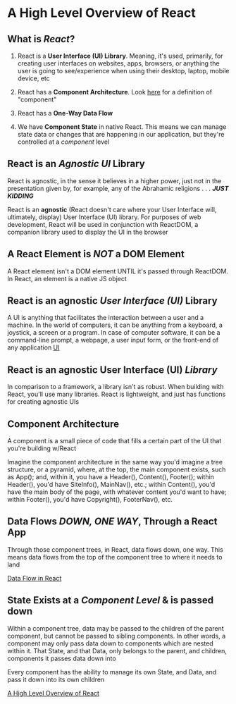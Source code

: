 # A High Level Overview of React

## What is ***React***?

1. React is a **User Interface (UI) Library**. Meaning, it's used, primarily, for creating user interfaces on websites, apps, browsers, or anything the user is going to see/experience when using their desktop, laptop, mobile device, etc

2. React has a **Component Architecture**. Look [here](/dive_into_react.md) for a definition of "component"

3. React has a **One-Way Data Flow**

4. We have **Component State** in native React. This means we can manage state data or changes that are happening in our application, but they're controlled at a *component* level

## React is an ***Agnostic UI*** Library

React is agnostic, in the sense it believes in a higher power, just not in the presentation given by, for example, any of the Abrahamic religions . . . ***JUST KIDDING***

React is an **agnostic** (React doesn't care where your User Interface will, ultimately, display) User Interface (UI) library. For purposes of web development, React will be used in conjunction with ReactDOM, a companion library used to display the UI in the browser

## A React Element is ***NOT*** a DOM Element

A React element isn't a DOM element UNTIL it's passed through ReactDOM. In React, an element is a native JS object

## React is an agnostic ***User Interface (UI)*** Library

A UI is anything that facilitates the interaction between a user and a machine. In the world of computers, it can be anything from a keyboard, a joystick, a screen or a program. In case of computer software, it can be a command-line prompt, a webpage, a user input form, or the front-end of any application [UI](https://developer.mozilla.org/en-US/docs/Glossary/UI)

## React is an agnostic User Interface (UI) ***Library***

In comparison to a framework, a library isn't as robust. When building with React, you'll use many libraries. React is lightweight, and just has functions for creating agnostic UIs

## Component Architecture

A component is a small piece of code that fills a certain part of the UI that you're building w/React

Imagine the component architecture in the same way you'd imagine a tree structure, or a pyramid, where, at the top, the main component exists, such as App(); and, within it, you have a Header(), Content(), Footer(); within Header(), you'd have SiteInfo(), MainNav(), etc.; within Content(), you'd have the main body of the page, with whatever content you'd want to have; within Footer(), you'd have Copyright(), FooterNav(), etc.

## Data Flows ***DOWN, ONE WAY***, Through a React App

Through those component trees, in React, data flows down, one way. This means data flows from the top of the component tree to where it needs to land

[Data Flow in React](https://youtu.be/FRjlF74_EZk?si=qzFVpWuGhNmnTLb3&t=508)

## State Exists at a ***Component Level*** & is passed down

Within a component tree, data may be passed to the children of the parent component, but cannot be passed to sibling components. In other words, a component may only pass data down to components which are nested within it. That State, and that Data, only belongs to the parent, and children, components it passes data down into

Every component has the ability to manage its own State, and Data, and pass it down into its own children

[A High Level Overview of React](https://www.youtube.com/watch?v=FRjlF74_EZk)
